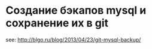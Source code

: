 # Создание бэкапов mysql и сохранение их в git

see: http://blgo.ru/blog/2013/04/23/git-mysql-backup/

